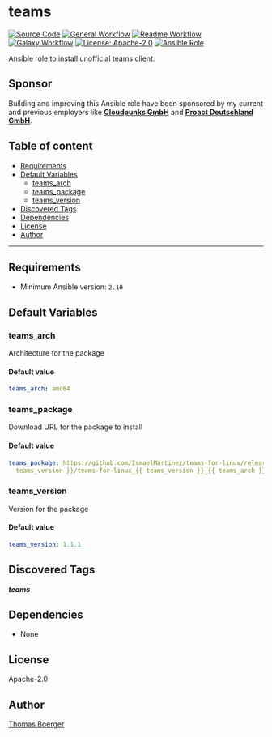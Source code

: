 # teams

[![Source Code](https://img.shields.io/badge/github-source%20code-blue?logo=github&amp;logoColor=white)](https://github.com/rolehippie/teams)
[![General Workflow](https://github.com/rolehippie/teams/actions/workflows/general.yml/badge.svg)](https://github.com/rolehippie/teams/actions/workflows/general.yml)
[![Readme Workflow](https://github.com/rolehippie/teams/actions/workflows/readme.yml/badge.svg)](https://github.com/rolehippie/teams/actions/workflows/readme.yml)
[![Galaxy Workflow](https://github.com/rolehippie/teams/actions/workflows/galaxy.yml/badge.svg)](https://github.com/rolehippie/teams/actions/workflows/galaxy.yml)
[![License: Apache-2.0](https://img.shields.io/github/license/rolehippie/teams)](https://github.com/rolehippie/teams/blob/master/LICENSE)
[![Ansible Role](https://img.shields.io/badge/role-rolehippie.teams-blue)](https://galaxy.ansible.com/rolehippie/teams)

Ansible role to install unofficial teams client.

## Sponsor

Building and improving this Ansible role have been sponsored by my current and previous employers like **[Cloudpunks GmbH](https://cloudpunks.de)** and **[Proact Deutschland GmbH](https://www.proact.eu)**.

## Table of content

- [Requirements](#requirements)
- [Default Variables](#default-variables)
  - [teams_arch](#teams_arch)
  - [teams_package](#teams_package)
  - [teams_version](#teams_version)
- [Discovered Tags](#discovered-tags)
- [Dependencies](#dependencies)
- [License](#license)
- [Author](#author)

---

## Requirements

- Minimum Ansible version: `2.10`


## Default Variables

### teams_arch

Architecture for the package

#### Default value

```YAML
teams_arch: amd64
```

### teams_package

Download URL for the package to install

#### Default value

```YAML
teams_package: https://github.com/IsmaelMartinez/teams-for-linux/releases/download/v{{
  teams_version }}/teams-for-linux_{{ teams_version }}_{{ teams_arch }}.deb
```

### teams_version

Version for the package

#### Default value

```YAML
teams_version: 1.1.1
```

## Discovered Tags

**_teams_**


## Dependencies

- None

## License

Apache-2.0

## Author

[Thomas Boerger](https://github.com/tboerger)
